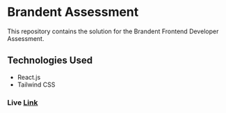 # Brandent Assessment
This repository contains the solution for the Brandent Frontend Developer Assessment.

## Technologies Used
- React.js
- Tailwind CSS

### Live [Link](https://brandent-assessment.vercel.app/)
